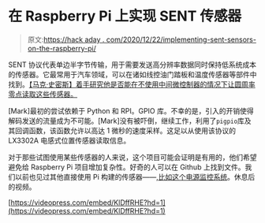 # 在 Raspberry Pi 上实现 SENT 传感器

> 原文:[https://hack aday . com/2020/12/22/implementing-sent-sensors-on-the-raspberry-pi/](https://hackaday.com/2020/12/22/implementing-sent-sensors-on-the-raspberry-pi/)

SENT 协议代表单边半字节传输，用于需要发送高分辨率数据同时保持低系统成本的传感器。它最常用于汽车领域，可以在诸如线控油门踏板和温度传感器等部件中找到。[【马克·史密斯】着手研究他是否能在不使用中间微控制器的情况下让圆周率零点读取这些传感器。](https://surfncircuits.com/2020/11/27/implementing-a-single-edge-nibble-transmission-sent-protocol-in-python-for-the-raspberry-pi-zero/)

[Mark]最初的尝试依赖于 Python 和 RPI。GPIO 库。不幸的是，引入的开销使得解码发送的流量成为不可能。[Mark]没有被吓倒，继续工作，利用了`pigpio`库及其回调函数，该函数允许以高达 1 微秒的速度采样。这足以从使用该协议的 LX3302A 电感式位置传感器读取信息。

对于那些试图使用某些传感器的人来说，这个项目可能会证明是有用的，他们希望避免给 Raspberry Pi 项目增加复杂性。好奇的人可以在 Github 上找到文件。我们以前也见过其他直接使用 Pi 构建的传感器——[,比如这个电源监控系统](https://hackaday.com/2020/07/24/a-complete-raspberry-pi-power-monitoring-system/)。休息后的视频。

[https://videopress.com/embed/KlDffRHE?hd=1](https://videopress.com/embed/KlDffRHE?hd=1)